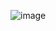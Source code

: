 ![image](https://user-images.githubusercontent.com/57319180/205774253-33dda579-6a45-4d32-952e-23c10ab482a3.png)
